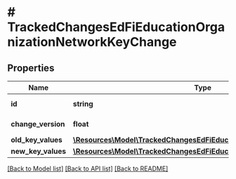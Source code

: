 # # TrackedChangesEdFiEducationOrganizationNetworkKeyChange

## Properties

Name | Type | Description | Notes
------------ | ------------- | ------------- | -------------
**id** | **string** | Resource identifier | [optional]
**change_version** | **float** | Change version | [optional]
**old_key_values** | [**\Resources\Model\TrackedChangesEdFiEducationOrganizationNetworkKey**](TrackedChangesEdFiEducationOrganizationNetworkKey.md) |  | [optional]
**new_key_values** | [**\Resources\Model\TrackedChangesEdFiEducationOrganizationNetworkKey**](TrackedChangesEdFiEducationOrganizationNetworkKey.md) |  | [optional]

[[Back to Model list]](../../README.md#models) [[Back to API list]](../../README.md#endpoints) [[Back to README]](../../README.md)
